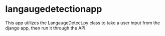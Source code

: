 # langaugedetectionapp
This app utilizes the LangaugeDetect.py class to take a user input from the django app, then run it through the API. 
